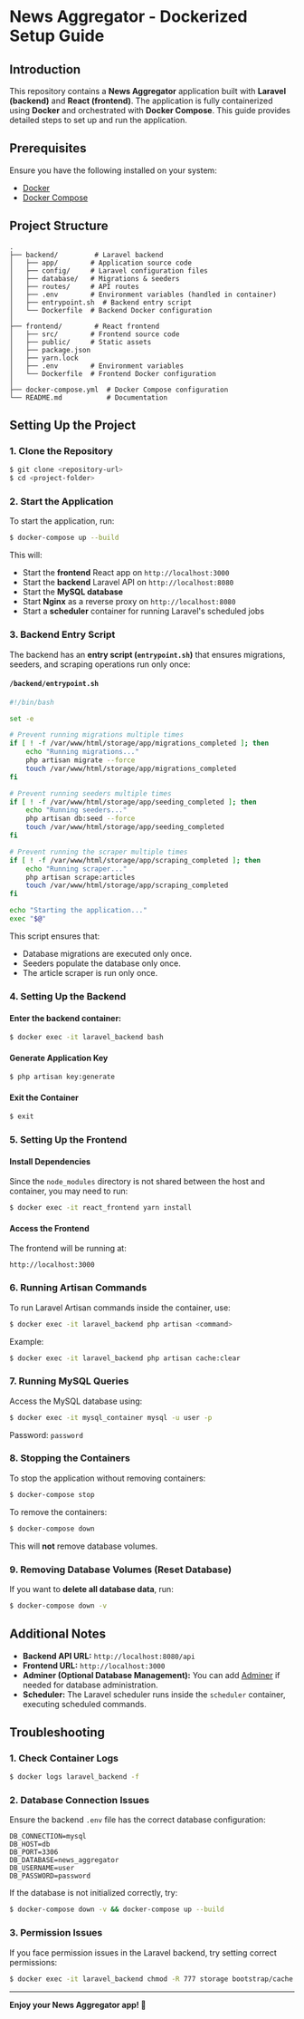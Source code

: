 # News Aggregator - Dockerized Setup Guide

## Introduction

This repository contains a **News Aggregator** application built with **Laravel (backend)** and **React (frontend)**. The application is fully containerized using **Docker** and orchestrated with **Docker Compose**. This guide provides detailed steps to set up and run the application.

## Prerequisites

Ensure you have the following installed on your system:

- [Docker](https://docs.docker.com/get-docker/)
- [Docker Compose](https://docs.docker.com/compose/install/)

## Project Structure

```
.
├── backend/         # Laravel backend
│   ├── app/        # Application source code
│   ├── config/     # Laravel configuration files
│   ├── database/   # Migrations & seeders
│   ├── routes/     # API routes
│   ├── .env        # Environment variables (handled in container)
│   ├── entrypoint.sh  # Backend entry script
│   └── Dockerfile  # Backend Docker configuration
│
├── frontend/        # React frontend
│   ├── src/        # Frontend source code
│   ├── public/     # Static assets
│   ├── package.json
│   ├── yarn.lock
│   ├── .env        # Environment variables
│   └── Dockerfile  # Frontend Docker configuration
│
├── docker-compose.yml  # Docker Compose configuration
└── README.md           # Documentation
```

## Setting Up the Project

### 1. Clone the Repository

```sh
$ git clone <repository-url>
$ cd <project-folder>
```

### 2. Start the Application

To start the application, run:

```sh
$ docker-compose up --build
```

This will:

- Start the **frontend** React app on `http://localhost:3000`
- Start the **backend** Laravel API on `http://localhost:8080`
- Start the **MySQL database**
- Start **Nginx** as a reverse proxy on `http://localhost:8080`
- Start a **scheduler** container for running Laravel's scheduled jobs

### 3. Backend Entry Script

The backend has an **entry script (`entrypoint.sh`)** that ensures migrations, seeders, and scraping operations run only once:

#### `/backend/entrypoint.sh`

```bash
#!/bin/bash

set -e

# Prevent running migrations multiple times
if [ ! -f /var/www/html/storage/app/migrations_completed ]; then
    echo "Running migrations..."
    php artisan migrate --force
    touch /var/www/html/storage/app/migrations_completed
fi

# Prevent running seeders multiple times
if [ ! -f /var/www/html/storage/app/seeding_completed ]; then
    echo "Running seeders..."
    php artisan db:seed --force
    touch /var/www/html/storage/app/seeding_completed
fi

# Prevent running the scraper multiple times
if [ ! -f /var/www/html/storage/app/scraping_completed ]; then
    echo "Running scraper..."
    php artisan scrape:articles
    touch /var/www/html/storage/app/scraping_completed
fi

echo "Starting the application..."
exec "$@"
```

This script ensures that:
- Database migrations are executed only once.
- Seeders populate the database only once.
- The article scraper is run only once.

### 4. Setting Up the Backend

#### Enter the backend container:

```sh
$ docker exec -it laravel_backend bash
```

#### Generate Application Key

```sh
$ php artisan key:generate
```

#### Exit the Container

```sh
$ exit
```

### 5. Setting Up the Frontend

#### Install Dependencies

Since the `node_modules` directory is not shared between the host and container, you may need to run:

```sh
$ docker exec -it react_frontend yarn install
```

#### Access the Frontend

The frontend will be running at:

```
http://localhost:3000
```

### 6. Running Artisan Commands

To run Laravel Artisan commands inside the container, use:

```sh
$ docker exec -it laravel_backend php artisan <command>
```

Example:

```sh
$ docker exec -it laravel_backend php artisan cache:clear
```

### 7. Running MySQL Queries

Access the MySQL database using:

```sh
$ docker exec -it mysql_container mysql -u user -p
```

Password: `password`

### 8. Stopping the Containers

To stop the application without removing containers:

```sh
$ docker-compose stop
```

To remove the containers:

```sh
$ docker-compose down
```

This will **not** remove database volumes.

### 9. Removing Database Volumes (Reset Database)

If you want to **delete all database data**, run:

```sh
$ docker-compose down -v
```

## Additional Notes

- **Backend API URL:** `http://localhost:8080/api`
- **Frontend URL:** `http://localhost:3000`
- **Adminer (Optional Database Management):** You can add [Adminer](https://www.adminer.org/) if needed for database administration.
- **Scheduler:** The Laravel scheduler runs inside the `scheduler` container, executing scheduled commands.

## Troubleshooting

### 1. Check Container Logs

```sh
$ docker logs laravel_backend -f
```

### 2. Database Connection Issues

Ensure the backend `.env` file has the correct database configuration:

```
DB_CONNECTION=mysql
DB_HOST=db
DB_PORT=3306
DB_DATABASE=news_aggregator
DB_USERNAME=user
DB_PASSWORD=password
```

If the database is not initialized correctly, try:

```sh
$ docker-compose down -v && docker-compose up --build
```

### 3. Permission Issues

If you face permission issues in the Laravel backend, try setting correct permissions:

```sh
$ docker exec -it laravel_backend chmod -R 777 storage bootstrap/cache
```

---

**Enjoy your News Aggregator app! 🚀**

